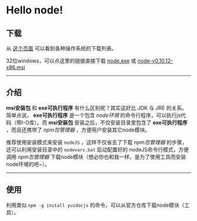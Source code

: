 Hello node!
===========

下载
----
从 [这个页面](http://nodejs.org/download/) 可以看到各种操作系统的下载列表。  

32位windows，可以点这里的链接直接下载 [node.exe](http://nodejs.org/dist/v0.10.12/node.exe) 或 [node-v0.10.12-x86.msi](http://nodejs.org/dist/v0.10.12/node-v0.10.12-x86.msi)

- - - - - - - - - -

介绍
----
**msi安装包** 和 **exe可执行程序** 有什么区别呢？其实这好比 JDK 与 JRE 的关系。  
简单点说， **exe可执行程序** 是一个包含 *node环境* 的命令行程序，可以执行js代码（带I-O库）。而 **msi安装包** 安装之后，不仅安装目录里包含了 **exe可执行程序** ，而且还携带了 *npm包管理器* ，方便用户安装其它node模块。

推荐使用安装模式来安装 `nodeJS` ，这样不仅省去了下载 *npm包管理器* 的步骤，还可以利用安装目录中的 `nodevars.bat` 启动配置好的 nodeJS命令行模式，方便调用 *npm包管理器* 下载node模块（想必你也和我一样，是为了使用工具而安装node环境的吧~）。

- - - - - - - - - -

使用
----
利用类似 `npm -g install yuidocjs` 的命令，可以从官方仓库下载node模块（工具）。

